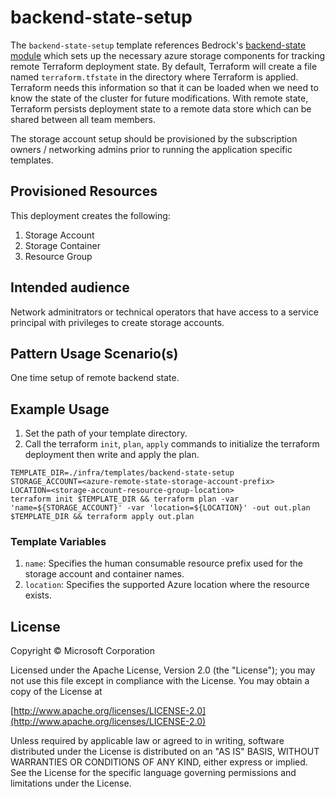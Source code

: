 # backend-state-setup

The `backend-state-setup` template references Bedrock's [backend-state module](https://github.com/microsoft/bedrock/tree/master/cluster/azure/backend-state) which sets up the necessary azure storage components for tracking remote Terraform deployment state. By default, Terraform will create a file named `terraform.tfstate` in the directory where Terraform is applied. Terraform needs this information so that it can be loaded when we need to know the state of the cluster for future modifications. With remote state, Terraform persists deployment state to a remote data store which can be shared between all team members.

The storage account setup should be provisioned by the subscription owners / networking admins prior to running the application specific templates.

## Provisioned Resources

This deployment creates the following:

 1. Storage Account
 2. Storage Container
 3. Resource Group

## Intended audience

Network adminitrators or technical operators that have access to a service principal with privileges to create storage accounts.

## Pattern Usage Scenario(s)

One time setup of remote backend state.

## Example Usage

1. Set the path of your template directory.
2. Call the terraform `init`, `plan`, `apply` commands to initialize the terraform deployment then write and apply the plan.

```shell
TEMPLATE_DIR=./infra/templates/backend-state-setup
STORAGE_ACCOUNT=<azure-remote-state-storage-account-prefix>
LOCATION=<storage-account-resource-group-location>
terraform init $TEMPLATE_DIR && terraform plan -var 'name=${STORAGE_ACCOUNT}' -var 'location=${LOCATION}' -out out.plan $TEMPLATE_DIR && terraform apply out.plan
```

### Template Variables

 1. `name`: Specifies the human consumable resource prefix used for the storage account and container names.
 2. `location`: Specifies the supported Azure location where the resource exists.

## License
Copyright © Microsoft Corporation

Licensed under the Apache License, Version 2.0 (the "License");
you may not use this file except in compliance with the License.
You may obtain a copy of the License at 

[http://www.apache.org/licenses/LICENSE-2.0](http://www.apache.org/licenses/LICENSE-2.0)

Unless required by applicable law or agreed to in writing, software
distributed under the License is distributed on an "AS IS" BASIS,
WITHOUT WARRANTIES OR CONDITIONS OF ANY KIND, either express or implied.
See the License for the specific language governing permissions and
limitations under the License.